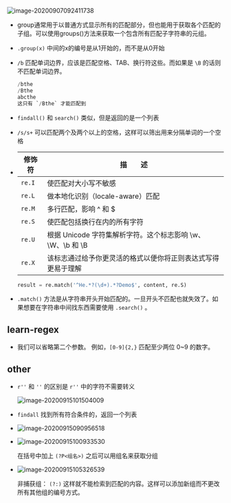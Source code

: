 ![image-20200907092411738](https://cdn.jsdelivr.net/gh/smallzhong/picgo-pic-bed@master/image-20200907092411738.png)

+ group通常用于以普通方式显示所有的匹配部分，但也能用于获取各个匹配的子组。可以使用groups()方法来获取一个包含所有匹配子字符串的元组。

+ `.group(x)` 中间的x的编号是从1开始的，而不是从0开始

+ `/b` 匹配单词边界，应该是匹配空格、TAB、换行符这些。而如果是 `\B` 的话则不匹配单词边界。

  ```python
  /bthe
  /Bthe
  abcthe
  这只有 `/Bthe` 才能匹配到
  ```

+ `findall()` 和 `search()` 类似，但是返回的是一个列表

+ `/s/s+` 可以匹配两个及两个以上的空格，这样可以筛出用来分隔单词的一个空格

+ | 修饰符 | 描　　述                                                     |
  | ------ | ------------------------------------------------------------ |
  | `re.I` | 使匹配对大小写不敏感                                         |
  | `re.L` | 做本地化识别（locale-aware）匹配                             |
  | `re.M` | 多行匹配，影响 ^ 和 $                                        |
  | `re.S` | 使匹配包括换行在内的所有字符                                 |
  | `re.U` | 根据 Unicode 字符集解析字符。这个标志影响 \w、\W、\b 和 \B   |
  | `re.X` | 该标志通过给予你更灵活的格式以便你将正则表达式写得更易于理解 |

  ```python
  result = re.match('^He.*?(\d+).*?Demo$', content, re.S)
  ```

+ `.match()` 方法是从字符串开头开始匹配的。一旦开头不匹配也就失效了。如果想要在字符串中间找东西需要使用 `.search()` 。





## learn-regex

+ 我们可以省略第二个参数。 例如，`[0-9]{2,}` 匹配至少两位 0~9 的数字。











## other

+ `r''` 和 `''` 的区别是 `r''` 中的字符不需要转义

  ![image-20200915101504009](https://cdn.jsdelivr.net/gh/smallzhong/picgo-pic-bed@master/image-20200915101504009.png)

+ `findall` 找到所有符合条件的，返回一个列表

+ ![image-20200915090956518](https://cdn.jsdelivr.net/gh/smallzhong/picgo-pic-bed@master/image-20200915090956518.png)

+ ![image-20200915100933530](https://cdn.jsdelivr.net/gh/smallzhong/picgo-pic-bed@master/image-20200915100933530.png)

  在括号中加上 `(?P<组名>)` 之后可以用组名来获取分组

+ ![image-20200915105326539](C:\Users\雨初\AppData\Roaming\Typora\typora-user-images\image-20200915105326539.png)

  非捕获组： `(?:)` 这样就不能检索到匹配的内容。这样可以添加新组而不更改所有其他组的编号方式。